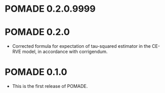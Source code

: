 # POMADE 0.2.0.9999

# POMADE 0.2.0

* Corrected formula for expectation of tau-squared estimator in the CE-RVE model, in accordance with corrigendum.

# POMADE 0.1.0

* This is the first release of POMADE.
